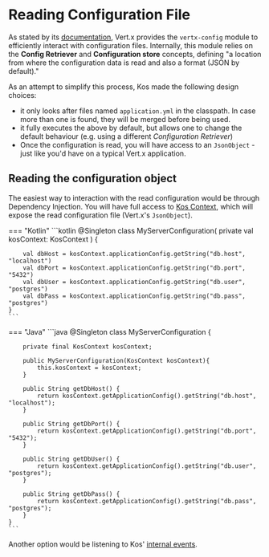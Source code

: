 # Reading Configuration File
As stated by its [documentation](https://vertx.io/docs/vertx-config/java/), Vert.x provides the
`vertx-config` module to efficiently interact with configuration files. Internally,
this module relies on the **Config Retriever** and **Configuration store** concepts, defining
"a location from where the configuration data is read and also a format (JSON by default)."

As an attempt to simplify this process, Kos made the following design choices:

- it only looks after files named `application.yml` in the classpath. In case
  more than one is found, they will be merged before being used.
- it fully executes the above by default, but allows one to change the default behaviour (e.g. using a
  different _Configuration Retriever_)
- Once the configuration is read, you will have access to an `JsonObject` - just like you'd have on a
  typical Vert.x application.

## Reading the configuration object
The easiest way to interaction with the read configuration would be through Dependency Injection.
You will have full access to [Kos Context](../../architecture/kos-context/), which will expose the
read configuration file (Vert.x's `JsonObject`).

=== "Kotlin"
    ```kotlin
    @Singleton
    class MyServerConfiguration(
        private val kosContext: KosContext
    ) {

        val dbHost = kosContext.applicationConfig.getString("db.host", "localhost")
        val dbPort = kosContext.applicationConfig.getString("db.port", "5432")
        val dbUser = kosContext.applicationConfig.getString("db.user", "postgres")
        val dbPass = kosContext.applicationConfig.getString("db.pass", "postgres")
    }
    ```

=== "Java"
    ```java
    @Singleton
    class MyServerConfiguration {

        private final KosContext kosContext;

        public MyServerConfiguration(KosContext kosContext){
            this.kosContext = kosContext;
        }

        public String getDbHost() {
            return kosContext.getApplicationConfig().getString("db.host", "localhost");
        }

        public String getDbPort() {
            return kosContext.getApplicationConfig().getString("db.port", "5432");
        }

        public String getDbUser() {
            return kosContext.getApplicationConfig().getString("db.user", "postgres");
        }

        public String getDbPass() {
            return kosContext.getApplicationConfig().getString("db.pass", "postgres");
        }
    }
    ```

Another option would be listening to Kos' [internal events](../architecture/internal-events/).